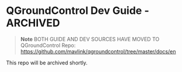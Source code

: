 # QGroundControl Dev Guide - ARCHIVED

> **Note** BOTH GUIDE AND DEV SOURCES HAVE MOVED TO QGroundControl Repo: https://github.com/mavlink/qgroundcontrol/tree/master/docs/en

This repo will be archived shortly.
